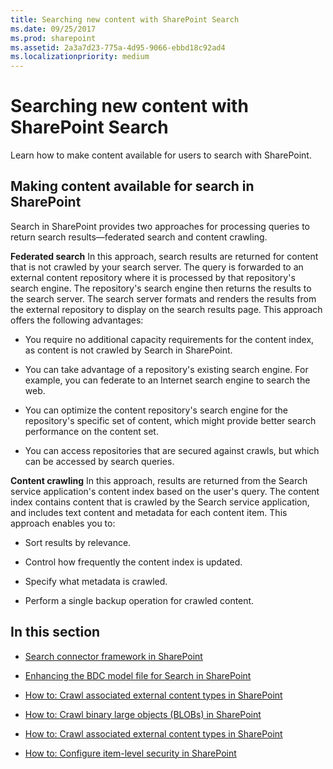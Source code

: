 ```yaml
---
title: Searching new content with SharePoint Search
ms.date: 09/25/2017
ms.prod: sharepoint
ms.assetid: 2a3a7d23-775a-4d95-9066-ebbd18c92ad4
ms.localizationpriority: medium
---
```



# Searching new content with SharePoint Search
Learn how to make content available for users to search with SharePoint.
## Making content available for search in SharePoint

Search in SharePoint provides two approaches for processing queries to return search results—federated search and content crawling.
  
    
    
 **Federated search** In this approach, search results are returned for content that is not crawled by your search server. The query is forwarded to an external content repository where it is processed by that repository's search engine. The repository's search engine then returns the results to the search server. The search server formats and renders the results from the external repository to display on the search results page. This approach offers the following advantages:
  
    
    

- You require no additional capacity requirements for the content index, as content is not crawled by Search in SharePoint.
    
  
- You can take advantage of a repository's existing search engine. For example, you can federate to an Internet search engine to search the web.
    
  
- You can optimize the content repository's search engine for the repository's specific set of content, which might provide better search performance on the content set.
    
  
- You can access repositories that are secured against crawls, but which can be accessed by search queries.
    
  
 **Content crawling** In this approach, results are returned from the Search service application's content index based on the user's query. The content index contains content that is crawled by the Search service application, and includes text content and metadata for each content item. This approach enables you to:
  
    
    

- Sort results by relevance.
    
  
- Control how frequently the content index is updated.
    
  
- Specify what metadata is crawled.
    
  
- Perform a single backup operation for crawled content.
    
  

## In this section


-  [Search connector framework in SharePoint](search-connector-framework-in-sharepoint.md)
    
  -  [Enhancing the BDC model file for Search in SharePoint](enhancing-the-bdc-model-file-for-search-in-sharepoint.md)
    
  
  -  [How to: Crawl associated external content types in SharePoint](how-to-crawl-associated-external-content-types-in-sharepoint.md)
    
  
  -  [How to: Crawl binary large objects (BLOBs) in SharePoint](how-to-crawl-binary-large-objects-blobs-in-sharepoint.md)
    
  
  -  [How to: Crawl associated external content types in SharePoint](how-to-crawl-associated-external-content-types-in-sharepoint.md)
    
  
  -  [How to: Configure item-level security in SharePoint](how-to-configure-item-level-security-in-sharepoint.md)
    
  

